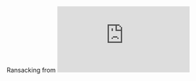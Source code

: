 Ransacking from ![here](https://flask-restful.readthedocs.io/en/latest/quickstart.html#full-example)